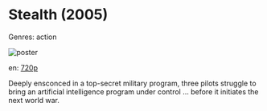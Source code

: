 # Stealth (2005)

Genres: action

![poster](http://image.tmdb.org/t/p/w500/tiezxIq6TJO4B09c13Z8a675dDy.jpg)

en:
  [720p](magnet:?xt=urn:btih:48966EA0BDBCD676A2BD41610E8154E3905D041B&tr=udp://glotorrents.pw:6969/announce&tr=udp://tracker.opentrackr.org:1337/announce&tr=udp://torrent.gresille.org:80/announce&tr=udp://tracker.openbittorrent.com:80&tr=udp://tracker.coppersurfer.tk:6969&tr=udp://tracker.leechers-paradise.org:6969&tr=udp://p4p.arenabg.ch:1337&tr=udp://tracker.internetwarriors.net:1337)
  


Deeply ensconced in a top-secret military program, three pilots struggle to bring an artificial intelligence program under control ... before it initiates the next world war.
